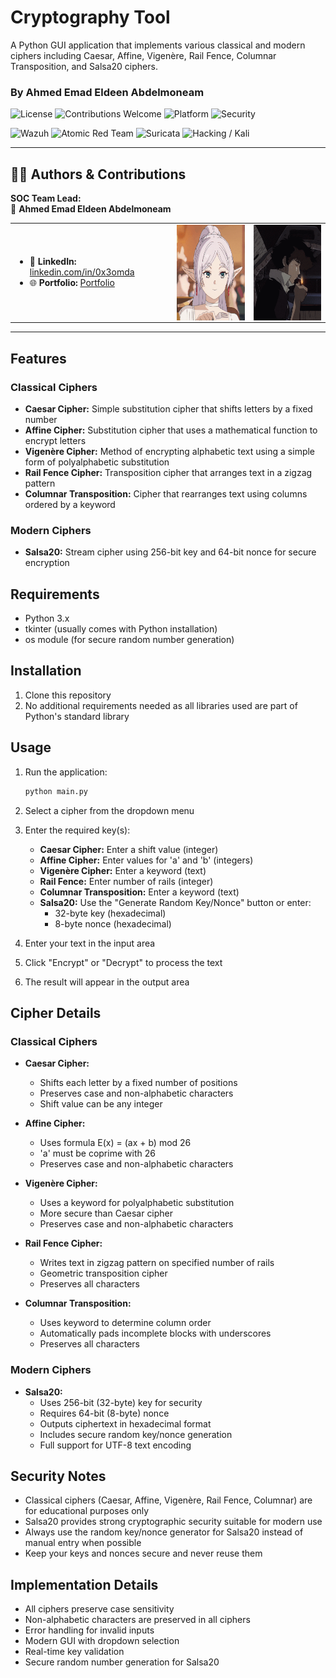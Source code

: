 # Cryptography Tool

A Python GUI application that implements various classical and modern ciphers including Caesar, Affine, Vigenère, Rail Fence, Columnar Transposition, and Salsa20 ciphers.

### By **Ahmed Emad Eldeen Abdelmoneam**

<!-- Badges row -->
![License](https://img.shields.io/badge/License-MIT-blue.svg)
![Contributions Welcome](https://img.shields.io/badge/Contributions-Welcome-brightgreen.svg)
![Platform](https://img.shields.io/badge/Platform-Linux%20%7C%20Windows-lightgrey.svg)
![Security](https://img.shields.io/badge/SOC-Security_Operations_Center-critical.svg)

<!-- Tool / project badges (Wazuh, Atomic Red Team, Suricata, Hacking) -->
![Wazuh](https://img.shields.io/badge/Wazuh-%23000000?style=flat&logo=wazuh&logoColor=white)
![Atomic Red Team](https://img.shields.io/badge/Atomic_Red_Team-%23FF6A00?style=flat&logo=atom&logoColor=white)
![Suricata](https://img.shields.io/badge/Suricata-%230078D7?style=flat&logo=suricata&logoColor=white)
![Hacking / Kali](https://img.shields.io/badge/Hacking-%23A0B0C0?style=flat&logo=kali-linux&logoColor=white)

<!-- Optional: logos row using project assets (uncomment & add files under assets/logos/) -->
<!--
<p align="center">
  <img src="assets/logos/wazuh.svg" alt="Wazuh" width="120" height="auto" />
  <img src="assets/logos/atomic-red-team.svg" alt="Atomic Red Team" width="120" height="auto" />
  <img src="assets/logos/suricata.svg" alt="Suricata" width="120" height="auto" />
  <img src="assets/logos/kali.svg" alt="Kali / Hacking" width="120" height="auto" />
</p>
-->

---

## 👨‍💻 Authors & Contributions

**SOC Team Lead:**  
👤 **Ahmed Emad Eldeen Abdelmoneam**

<table>
  <tr>
    <td>
      <ul>
        <li>🔗 <b>LinkedIn:</b> <a href="https://www.linkedin.com/in/0x3omda/">linkedin.com/in/0x3omda</a></li>
        <li>🌐 <b>Portfolio:</b> <a href="https://eng-ahmed-emad.github.io/AhmedEmad-Dev/">Portfolio</a></li>
      </ul>
    </td>
    <td><img align="right" height="153" width="159" src="gif/anime-frieren.gif" /></td>
    <td><img align="right" height="153" width="159" src="gif/giphy.gif" /></td>
  </tr>
</table>

---

## Features

### Classical Ciphers
- **Caesar Cipher:** Simple substitution cipher that shifts letters by a fixed number
- **Affine Cipher:** Substitution cipher that uses a mathematical function to encrypt letters
- **Vigenère Cipher:** Method of encrypting alphabetic text using a simple form of polyalphabetic substitution
- **Rail Fence Cipher:** Transposition cipher that arranges text in a zigzag pattern
- **Columnar Transposition:** Cipher that rearranges text using columns ordered by a keyword

### Modern Ciphers
- **Salsa20:** Stream cipher using 256-bit key and 64-bit nonce for secure encryption

## Requirements

- Python 3.x
- tkinter (usually comes with Python installation)
- os module (for secure random number generation)

## Installation

1. Clone this repository
2. No additional requirements needed as all libraries used are part of Python's standard library

## Usage

1. Run the application:
   ```bash
   python main.py
   ```

2. Select a cipher from the dropdown menu
3. Enter the required key(s):
   - **Caesar Cipher:** Enter a shift value (integer)
   - **Affine Cipher:** Enter values for 'a' and 'b' (integers)
   - **Vigenère Cipher:** Enter a keyword (text)
   - **Rail Fence:** Enter number of rails (integer)
   - **Columnar Transposition:** Enter a keyword (text)
   - **Salsa20:** Use the "Generate Random Key/Nonce" button or enter:
     - 32-byte key (hexadecimal)
     - 8-byte nonce (hexadecimal)
4. Enter your text in the input area
5. Click "Encrypt" or "Decrypt" to process the text
6. The result will appear in the output area

## Cipher Details

### Classical Ciphers
- **Caesar Cipher:**
  - Shifts each letter by a fixed number of positions
  - Preserves case and non-alphabetic characters
  - Shift value can be any integer

- **Affine Cipher:**
  - Uses formula E(x) = (ax + b) mod 26
  - 'a' must be coprime with 26
  - Preserves case and non-alphabetic characters

- **Vigenère Cipher:**
  - Uses a keyword for polyalphabetic substitution
  - More secure than Caesar cipher
  - Preserves case and non-alphabetic characters

- **Rail Fence Cipher:**
  - Writes text in zigzag pattern on specified number of rails
  - Geometric transposition cipher
  - Preserves all characters

- **Columnar Transposition:**
  - Uses keyword to determine column order
  - Automatically pads incomplete blocks with underscores
  - Preserves all characters

### Modern Ciphers
- **Salsa20:**
  - Uses 256-bit (32-byte) key for security
  - Requires 64-bit (8-byte) nonce
  - Outputs ciphertext in hexadecimal format
  - Includes secure random key/nonce generation
  - Full support for UTF-8 text encoding

## Security Notes

- Classical ciphers (Caesar, Affine, Vigenère, Rail Fence, Columnar) are for educational purposes only
- Salsa20 provides strong cryptographic security suitable for modern use
- Always use the random key/nonce generator for Salsa20 instead of manual entry when possible
- Keep your keys and nonces secure and never reuse them

## Implementation Details

- All ciphers preserve case sensitivity
- Non-alphabetic characters are preserved in all ciphers
- Error handling for invalid inputs
- Modern GUI with dropdown selection
- Real-time key validation
- Secure random number generation for Salsa20
